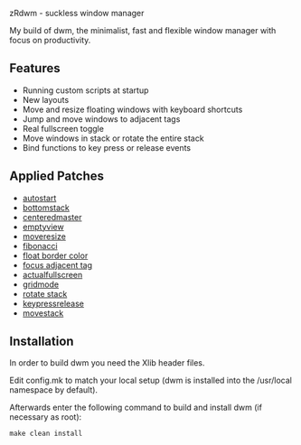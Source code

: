 zRdwm - suckless window manager

My build of dwm, the minimalist, fast and flexible window manager with focus on productivity.

## Features

- Running custom scripts at startup
- New layouts
- Move and resize floating windows with keyboard shortcuts
- Jump and move windows to adjacent tags
- Real fullscreen toggle
- Move windows in stack or rotate the entire stack
- Bind functions to key press or release events

## Applied Patches

- [autostart](https://dwm.suckless.org/patches/autostart/)
- [bottomstack](https://dwm.suckless.org/patches/bottomstack/)
- [centeredmaster](https://dwm.suckless.org/patches/centeredmaster/)
- [emptyview](https://dwm.suckless.org/patches/emptyview/)
- [moveresize](https://dwm.suckless.org/patches/moveresize/)
- [fibonacci](https://dwm.suckless.org/patches/fibonacci/)
- [float border color](https://dwm.suckless.org/patches/float_border_color)
- [focus adjacent tag](https://dwm.suckless.org/patches/focusadjacenttag/)
- [actualfullscreen](https://dwm.suckless.org/patches/actualfullscreen/)
- [gridmode](https://dwm.suckless.org/patches/gridmode/)
- [rotate stack](https://dwm.suckless.org/patches/rotatestack/)
- [keypressrelease](https://dwm.suckless.org/patches/keypressrelease/)
- [movestack](https://dwm.suckless.org/patches/movestack/)

## Installation

In order to build dwm you need the Xlib header files.

Edit config.mk to match your local setup (dwm is installed into
the /usr/local namespace by default).

Afterwards enter the following command to build and install dwm (if
necessary as root):

    make clean install


